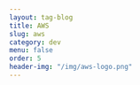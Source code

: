 ```yaml
---
layout: tag-blog
title: AWS
slug: aws
category: dev
menu: false
order: 5
header-img: "/img/aws-logo.png"
---
```

